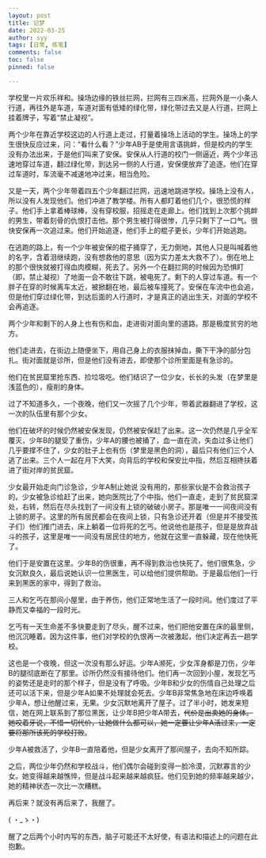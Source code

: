 ```yaml
---
layout: post
title: 记梦
date: 2022-03-25
author: syy
tags: [日常, 练笔]
comments: false
toc: false
pinned: false

---
```


学校里一片欢乐祥和。操场边缘的铁丝拦网，拦网有三四米高，拦网外是一小条人行道，再往外是车道，车道对面有低矮的绿化带，绿化带过去又是人行道，拦网上挂着牌子，写着“禁止凝视”。

<!-- more -->

两个少年在靠近学校这边的人行道上走过，打量着操场上活动的学生。操场上的学生很快反应过来，问：“看什么看？”少年AB于是使用言语挑衅，但是校内的学生没有办法出来，于是他们叫来了安保。安保从人行道的校门一侧逼近，两个少年迅速地穿过车道，翻过绿化带，到达另一侧的人行道，安保便放弃了追逐。他们在穿过车道时，车流毫不减速地冲过来，相当危险。

又是一天，两个少年带着四五个少年翻过拦网，迅速地跳进学校。操场上没有人，所以没有人发现他们。他们冲进了教学楼。所有人都盯着他们几个，很恐慌的样子。他们手上拿着棒球棒，没有穿校服，招摇走在走廊上。他们找到上次那个挑衅的男生，带着刻骨的仇恨打击他。那个男生被打得很惨，几乎只剩下了一口气。很快安保再一次追过来。他们开始追逐，他们手上的棍子更长，少年们开始逃跑。

在逃跑的路上，有一个少年被安保的棍子捅穿了，无力倒地，其他人只是叫喊着他的名字，含着泪继续跑，没有想救他的意思（因为实力差太大救不了）。倒在地上的那个很快就被打得血肉模糊，死去了。另外一个在翻拦网的时候因为恐惧盯（即，禁止凝视）了地面一会不敢往下跳，被电死了。剩下的人穿过车道。有一个胖子在穿的时候离车太近，被掀翻在地，最后被车撞死了。安保在车流中也会追，但是他们穿过绿化带，到达后面的人行道时，才是真正的逃出生天，对面的学校不会再追逐。

两个少年和剩下的人身上也有伤和血，走进街对面向里的道路。那是极度贫穷的地方。

他们走进去，在街边上随便坐下，用自己身上的衣服抹掉血，撕下干净的部分包扎。街对面就是诊所，但是他们没有进去，即使那个诊所里面是有急诊的。

他们在贫民窟里抢东西、捡垃圾吃。他们结识了一位少女，长长的头发（在梦里是浅蓝色的），瘦削的身体。

过了不知道多久，一个夜晚，他们又一次摇了几个少年，带着武器翻进了学校，这一次的队伍里有那个少女。

他们在破坏的时候仍然被安保发现，仍然被安保赶了出来。这一次仍然是几乎全军覆灭，少年B的腿受了重伤，少年A的腰也被捅了，血一直在流，失血过多让他们几乎要撑不住了，少女的肚子上也有伤（梦里是黑色的洞），最后只有他们三个人逃了出来。三个人一起在月下大笑，向背后的学校和保安比中指，然后互相搀扶着进了街对岸的贫民窟。

少女最开始走向门诊急诊，少年A制止她说 没有用的，那些家伙是不会救治孩子的。少女被急诊给赶了出来，她向医院比了个中指。他们一直走，走到了贫民窟深处，右转，然后在尽头找到了一间没有上锁的破破小房子。那是唯一一间夜间没有上锁的房子。这里的所有居民都会在夜间上锁，只有急诊还开着（但是并不接受孩子们）他们推门进去，床上躺着一位将死的乞丐。他说他也是孩子，但是是放弃战斗的孩子，这里是唯一一间没有居民住的地方，他就在这里一直躲藏，现在他快死了。

他们于是安置在这里。少年B的伤很重，再不得到救治也快死了。他们很焦急，少女沉默良久，最后说她认识一位黑医生，可以给他们提供帮助。于是最后他们一行来到黑医的家中，得到了救治。

三人和乞丐在那间小屋里，由于养伤，他们正常地生活了一段时间。他们度过了平静而又幸福的一段时光。

乞丐有一天生命差不多快要走到了尽头，醒不过来，他们把他安置在床的最里侧，他沉沉睡着。因为这件事，他们对学校的仇恨再一次被激起，他们决定再去一趟学校。

这也是一个夜晚，但这一次没有那么好运。少年A濒死，少女浑身都是刀伤，少年B的腿彻底断在了那里。诊所仍然没有接待他们。他们再一次回到小屋，发现乞丐的姿势还是走时的那个样子，但是没有了呼吸。少年B和少女的伤情自己处理之后还可以活下来，但是少年A如果不处理就会死去。少年B非常焦急地在床边呼唤着少年A，想让他醒过来，无果。少女沉默地离开了屋子。过了半小时，她发来短信，她在网上联系到了那位黑医，让少年B把少年A带去，~~代价是出卖她的身体。她咬着牙说，不惜一切代价，让她做什么都可以，她一定要让少年A活过来，一定要将那所该死的学校打败~~。

少年A被救活了，少年B一直陪着他，但是少女离开了那间屋子，去向不知所踪。

之后，两位少年仍然和学校战斗，他们偶尔会碰到变得一脸冷漠，沉默寡言的少女。她变得越来越憔悴，但是战斗起来越来越疯狂。他们见到她的频率越来越少，她的精神状态一次比一次糟糕。

再后来？就没有再后来了，我醒了。

( ・_ゝ・)

醒了之后两个小时内写的东西，脑子可能还不太好使，有语法和描述上的问题在此抱歉。